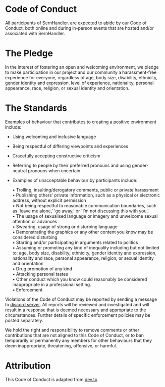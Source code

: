 # Code of Conduct
All participants of SernHandler. are expected to abide by our Code of Conduct, both online and during in-person events that are hosted and/or associated with SernHandler.

# The Pledge
In the interest of fostering an open and welcoming environment, we pledge to make participation in our project and our community a harassment-free experience for everyone, regardless of age, body size, disability, ethnicity, gender identity and expression, level of experience, nationality, personal appearance, race, religion, or sexual identity and orientation.

# The Standards
Examples of behaviour that contributes to creating a positive environment include:

* Using welcoming and inclusive language
* Being respectful of differing viewpoints and experiences
* Gracefully accepting constructive criticism
* Referring to people by their preferred pronouns and using gender-neutral pronouns when uncertain
* Examples of unacceptable behaviour by participants include:

  • Trolling, insulting/derogatory comments, public or private harassment <br/>
  • Publishing others' private information, such as a physical or electronic address, without explicit permission <br/>
  • Not being respectful to reasonable communication boundaries, such as 'leave me alone,' 'go away,' or 'I’m not discussing this with you.' <br/>
  • The usage of sexualised language or imagery and unwelcome sexual attention or advances <br/>
  • Swearing, usage of strong or disturbing language <br/>
  • Demonstrating the graphics or any other content you know may be considered disturbing <br/>
  • Starting and/or participating in arguments related to politics <br/>
  • Assuming or promoting any kind of inequality including but not limited to: age, body size, disability, ethnicity, gender identity and expression, nationality and race,  personal appearance, religion, or sexual identity and orientation <br/>
  • Drug promotion of any kind <br/>
  • Attacking personal tastes <br/>
  • Other conduct which you know could reasonably be considered inappropriate in a professional setting. <br/>
  • Enforcement. <br/>
  
Violations of the Code of Conduct may be reported by sending a message to [discord server](https://discord.com/). All reports will be reviewed and investigated and     will result in a response that is deemed necessary and appropriate to the circumstances. Further details of specific enforcement policies may be posted separately.

We hold the right and responsibility to remove comments or other contributions that are not aligned to this Code of Conduct, or to ban temporarily or permanently any members for other behaviours that they deem inappropriate, threatening, offensive, or harmful.

 # Attribution
This Code of Conduct is adapted from [dev.to](https://dev.to).
